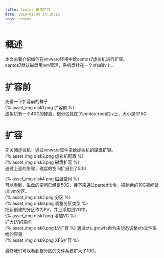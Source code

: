```yaml
---
title: Centos 磁盘扩容
date: 2019-01-30 14:10:15
tags: centos
---
```


# 概述
本文主要介绍如何在vmware环境中给centos7虚拟机进行扩容。  
centos7默认磁盘用lvm管理，系统盘挂在一个xfs的lv上。

# 扩容前
先看一下扩容前的样子  
 {% asset_img disk1.png 扩容前 %}  
 虚拟机有一个40G的硬盘，根分区挂在了centos-root的lv上，大小是37.5G
 
# 扩容
先关闭虚拟机，通过vmware软件来给虚拟机的硬盘扩容。  
{% asset_img disk2.png 虚拟机配置 %}  
{% asset_img disk3.png 磁盘扩容 %}  
通过上面的步骤，磁盘的空间扩展到了50G

{% asset_img disk4.png 磁盘空间 %}  
可以看到，磁盘的空间已经是50G，接下来通过parted命令，把剩余的10G空间做出lvm分区。  
{% asset_img disk5.png 分区 %}  
{% asset_img disk6.png 调整分区类型 %}  
把新创建的分区作为PV，并且添加到VG中。  
{% asset_img disk7.png 增加VG %}  
扩大LV的空间  
{% asset_img disk8.png LV扩容 %}
通过xfs_growfs命令来动态调整xfs文件系统的容量  
{% asset_img disk9.png XFS扩容 %}  

最终我们可以看到根分区的文件系统扩大了10G。  






